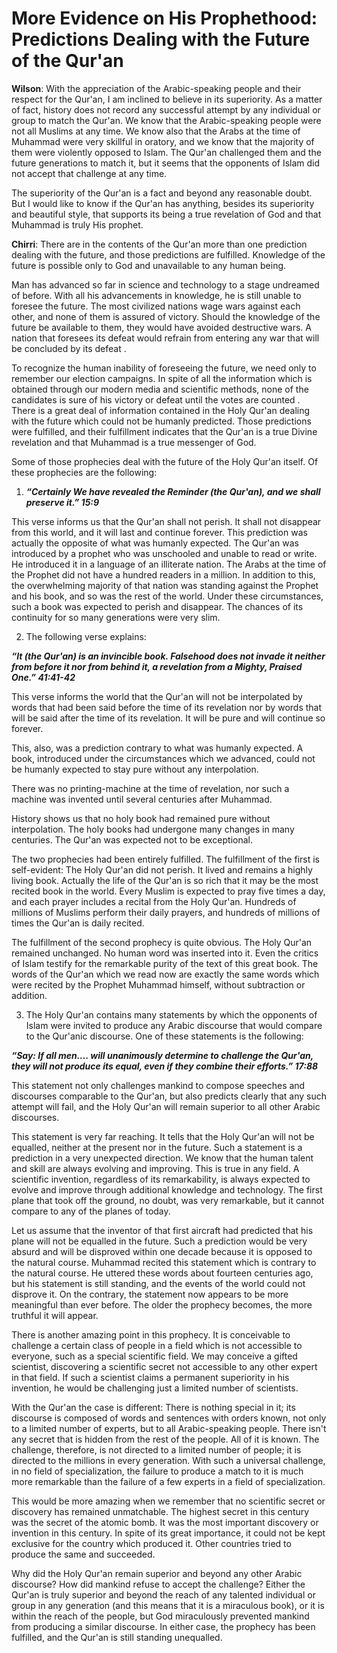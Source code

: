 More Evidence on His Prophethood: Predictions Dealing with the Future of the Qur'an
===================================================================================

**Wilson**: With the appreciation of the Arabic-speaking people and
their respect for the Qur'an, I am inclined to believe in its
superiority. As a matter of fact, history does not record any successful
attempt by any individual or group to match the Qur'an. We know that the
Arabic-speaking people were not all Muslims at any time. We know also
that the Arabs at the time of Muhammad were very skillful in oratory,
and we know that the majority of them were violently opposed to Islam.
The Qur'an challenged them and the future generations to match it, but
it seems that the opponents of Islam did not accept that challenge at
any time.

The superiority of the Qur'an is a fact and beyond any reasonable doubt.
But I would like to know if the Qur'an has anything, besides its
superiority and beautiful style, that supports its being a true
revelation of God and that Muhammad is truly His prophet.

**Chirri**: There are in the contents of the Qur'an more than one
prediction dealing with the future, and those predictions are fulfilled.
Knowledge of the future is possible only to God and unavailable to any
human being.

Man has advanced so far in science and technology to a stage undreamed
of before. With all his advancements in knowledge, he is still unable to
foresee the future. The most civilized nations wage wars against each
other, and none of them is assured of victory. Should the knowledge of
the future be available to them, they would have avoided destructive
wars. A nation that foresees its defeat would refrain from entering any
war that will be concluded by its defeat .

To recognize the human inability of foreseeing the future, we need only
to remember our election campaigns. In spite of all the information
which is obtained through our modern media and scientific methods, none
of the candidates is sure of his victory or defeat until the votes are
counted .
There is a great deal of information contained in the Holy Qur'an
dealing with the future which could not be humanly predicted. Those
predictions were fulfilled, and their fulfillment indicates that the
Qur'an is a true Divine revelation and that Muhammad is a true messenger
of God.

Some of those prophecies deal with the future of the Holy Qur'an itself.
Of these prophecies are the following:

1. ***“Certainly We have revealed the Reminder (the Qur'an), and we
shall preserve it.” 15:9***

This verse informs us that the Qur'an shall not perish. It shall not
disappear from this world, and it will last and continue forever.
This prediction was actually the opposite of what was humanly expected.
The Qur'an was introduced by a prophet who was unschooled and unable to
read or write. He introduced it in a language of an illiterate nation.
The Arabs at the time of the Prophet did not have a hundred readers in a
million. In addition to this, the overwhelming majority of that nation
was standing against the Prophet and his book, and so was the rest of
the world. Under these circumstances, such a book was expected to perish
and disappear. The chances of its continuity for so many generations
were very slim.

2. The following verse explains:

***“It (the Qur'an) is an invincible book. Falsehood does not invade it
neither from before it nor from behind it, a revelation from a Mighty,
Praised One.” 41:41-42***

This verse informs the world that the Qur'an will not be interpolated by
words that had been said before the time of its revelation nor by words
that will be said after the time of its revelation. It will be pure and
will continue so forever.

This, also, was a prediction contrary to what was humanly expected. A
book, introduced under the circumstances which we advanced, could not be
humanly expected to stay pure without any interpolation.

There was no printing-machine at the time of revelation, nor such a
machine was invented until several centuries after Muhammad.

History shows us that no holy book had remained pure without
interpolation. The holy books had undergone many changes in many
centuries. The Qur'an was expected not to be exceptional.

The two prophecies had been entirely fulfilled. The fulfillment of the
first is self-evident: The Holy Qur'an did not perish. It lived and
remains a highly living book. Actually the life of the Qur'an is so rich
that it may be the most recited book in the world. Every Muslim is
expected to pray five times a day, and each prayer includes a recital
from the Holy Qur'an. Hundreds of millions of Muslims perform their
daily prayers, and hundreds of millions of times the Qur'an is daily
recited.

The fulfillment of the second prophecy is quite obvious. The Holy Qur'an
remained unchanged. No human word was inserted into it. Even the critics
of Islam testify for the remarkable purity of the text of this great
book. The words of the Qur'an which we read now are exactly the same
words which were recited by the Prophet Muhammad himself, without
subtraction or addition.

3. The Holy Qur'an contains many statements by which the opponents of
Islam were invited to produce any Arabic discourse that would compare to
the Qur'anic discourse. One of these statements is the following:

***“Say: If all men…. will unanimously determine to challenge the
Qur'an, they will not produce its equal, even if they combine their
efforts.” 17:88***

This statement not only challenges mankind to compose speeches and
discourses comparable to the Qur'an, but also predicts clearly that any
such attempt will fail, and the Holy Qur'an will remain superior to all
other Arabic discourses.

This statement is very far reaching. It tells that the Holy Qur'an will
not be equalled, neither at the present nor in the future. Such a
statement is a prediction in a very unexpected direction. We know that
the human talent and skill are always evolving and improving. This is
true in any field. A scientific invention, regardless of its
remarkability, is always expected to evolve and improve through
additional knowledge and technology. The first plane that took off the
ground, no doubt, was very remarkable, but it cannot compare to any of
the planes of today.

Let us assume that the inventor of that first aircraft had predicted
that his plane will not be equalled in the future. Such a prediction
would be very absurd and will be disproved within one decade because it
is opposed to the natural course. Muhammad recited this statement which
is contrary to the natural course. He uttered these words about fourteen
centuries ago, but his statement is still standing, and the events of
the world could not disprove it. On the contrary, the statement now
appears to be more meaningful than ever before. The older the prophecy
becomes, the more truthful it will appear.

There is another amazing point in this prophecy. It is conceivable to
challenge a certain class of people in a field which is not accessible
to everyone, such as a special scientific field. We may conceive a
gifted scientist, discovering a scientific secret not accessible to any
other expert in that field. If such a scientist claims a permanent
superiority in his invention, he would be challenging just a limited
number of scientists.

With the Qur'an the case is different: There is nothing special in it;
its discourse is composed of words and sentences with orders known, not
only to a limited number of experts, but to all Arabic-speaking people.
There isn't any secret that is hidden from the rest of the people. All
of it is known. The challenge, therefore, is not directed to a limited
number of people; it is directed to the millions in every generation.
With such a universal challenge, in no field of specialization, the
failure to produce a match to it is much more remarkable than the
failure of a few experts in a field of specialization.

This would be more amazing when we remember that no scientific secret or
discovery has remained unmatchable. The highest secret in this century
was the secret of the atomic bomb. It was the most important discovery
or invention in this century. In spite of its great importance, it could
not be kept exclusive for the country which produced it. Other countries
tried to produce the same and succeeded.

Why did the Holy Qur'an remain superior and beyond any other Arabic
discourse? How did mankind refuse to accept the challenge? Either the
Qur'an is truly superior and beyond the reach of any talented individual
or group in any generation (and this means that it is a miraculous
book), or it is within the reach of the people, but God miraculously
prevented mankind from producing a similar discourse. In either case,
the prophecy has been fulfilled, and the Qur'an is still standing
unequalled.


